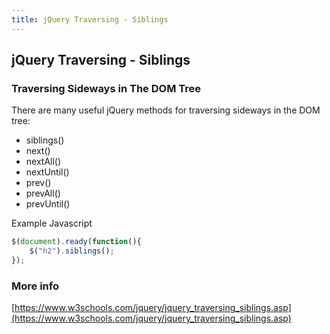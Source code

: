 ```yaml
---
title: jQuery Traversing - Siblings
---
```


## jQuery Traversing - Siblings

### Traversing Sideways in The DOM Tree
There are many useful jQuery methods for traversing sideways in the DOM tree:
- siblings()
- next()
- nextAll()
- nextUntil()
- prev()
- prevAll()
- prevUntil()

Example Javascript
```javascript
$(document).ready(function(){
    $("h2").siblings();
});
```
### More info
[https://www.w3schools.com/jquery/jquery_traversing_siblings.asp](https://www.w3schools.com/jquery/jquery_traversing_siblings.asp)
